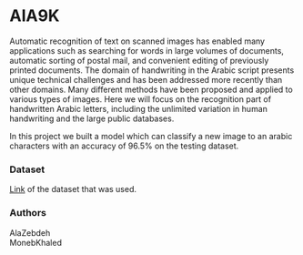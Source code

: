 # AIA9K
Automatic recognition of text on scanned images has enabled many applications such as searching for words in large volumes of documents, automatic sorting of postal mail, and convenient editing of previously printed documents. The domain of handwriting in the Arabic script presents unique technical challenges and has been addressed more recently than other domains. Many different methods have been proposed and applied to various types of images. Here we will focus on the recognition part of handwritten Arabic letters, including the unlimited variation in human handwriting and the large public databases.

In this project we built a model which can classify a new image to an arabic characters with an accuracy of 96.5% on the testing dataset.


### Dataset
[Link](http://www.eng.alexu.edu.eg/~mehussein/AIA9k/index.html) of the dataset that was used.

### Authors
AlaZebdeh      
MonebKhaled

